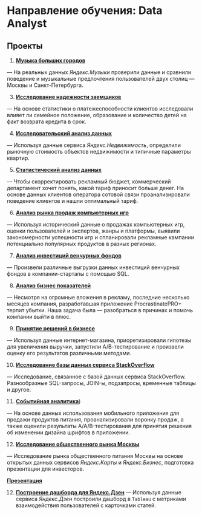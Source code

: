# Направление обучения: Data Analyst

## Проекты

1. [**Музыка больших городов**](https://github.com/artemshurkhalenko/Projects/blob/main/Python%20base/big_cites_music.ipynb)
   
— На реальных данных *Яндекс.Музыки* проверили данные и сравнили поведение и музыкальные предпочтения пользователей двух столиц — Москвы и Санкт-Петербурга.


3. [**Исследование надежности заемщиков**](https://github.com/artemshurkhalenko/Projects/tree/main/Data%20preprocessing) 

— На основе статистики о платежеспособности клиентов исследовали влияет ли семейное положение, образование и количество детей на факт возврата кредита в срок.


4. [**Исследовательский анализ данных**](https://github.com/artemshurkhalenko/Projects/blob/main/Exploratory%20data%20analysis/apartments_sale.ipynb) 

— Используя данные сервиса *Яндекс.Недвижимость*, определили рыночную стоимость объектов недвижимости и типичные параметры квартир.


5. [**Статистический анализ данных**](https://github.com/artemshurkhalenko/Projects/blob/main/Statistical%20data%20analysis/favorable_rates.ipynb) 

— Чтобы скорректировать рекламный бюджет, коммерческий департамент хочет понять, какой тариф приносит больше денег. На основе данных клиентов оператора сотовой связи проанализировали поведение клиентов и нашли оптимальный тариф.


6. [**Анализ рынка продаж компьютерных игр**](https://github.com/artemshurkhalenko/Projects/blob/main/Composite%20project%20(Games)/composite_project_1%20(%20games%20).ipynb) 

— Используя исторический данные о продажах компьютерных игр, оценки пользователей и экспертов, жанры и платформы, выявили закономерности успешности игр и спланировали рекламные кампании потенциально популярных продуктов в разных регионах.


7. [**Анализ инвестиций венчурных фондов**](https://github.com/artemshurkhalenko/Projects/blob/main/SQL%20base/SQL%20Base.ipynb) 

— Произвели различные выгрузки данных инвестиций венчурных фондов в компании-стартапы с помощью SQL.


8. [**Анализ бизнес показателей**](https://github.com/artemshurkhalenko/Projects/blob/main/Business%20analysis/app_procrasinate_pro.ipynb) 

— Несмотря на огромные вложения в рекламу, последние несколько месяцев компания, разработавшая приложение ProcrastinatePRO+ терпит убытки. Наша задача была — разобраться в причинах и помочь компании выйти в плюс.


9. [**Принятие решений в бизнесе**](https://github.com/artemshurkhalenko/Projects/blob/main/Business%20decision%20making/a_b_testing.ipynb) 

— Используя данные интернет-магазина, приоретизировали гипотезы для увеличения выручки, запустили А/В-тестирование и произвели оценку его результатов различными методами.


10. [**Исследование базы данных сервиса StackOverflow**](https://github.com/artemshurkhalenko/Projects/blob/main/SQL%20advanced/SQL%20advanced.ipynb) 

— Исследование, связанное с базой данных сервиса StackOverflow. Разнообразные SQL-запросы, JOIN-ы, подзапросы, временные таблицы и другое.


11. [**Событийная аналитика**](https://github.com/artemshurkhalenko/Projects/blob/main/Composite%20project%20(Event%20Analytics)/User%20behavior.ipynb)) 

— На основе данных использования мобильного приложения для продажи продуктов питания, проанализировали воронку продаж, а также оценили результаты A/A/B-тестирования для принятия решения об изменении дизайна шрифтов в приложении.


12. [**Исследование общественного рынка Москвы**](https://github.com/artemshurkhalenko/Projects/blob/main/History%20with%20data/Catering_Moscow.ipynb) 

— Исследование рынка общественного питания Москвы на основе открытых данных сервисов *Яндекс.Карты* и *Яндекс.Бизнес*, подготовка презентации для инвесторов.

[**Презентация**](https://disk.yandex.ru/d/07xGoyZorBN8Hg)

12. [**Построение дашборда для Яндекс.Дзен**](https://github.com/artemshurkhalenko/Projects/blob/main/Automatisation/automatisation.ipynb) 
— Используя данные сервиса *Яндекс.Дзен* построили дашборд в `Tableau` с метриками взаимодействия пользователей с карточками статей.
